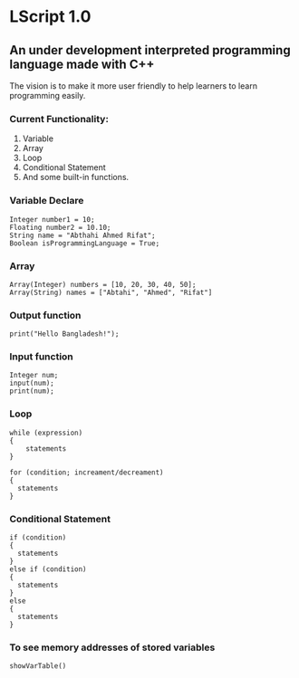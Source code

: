 # LScript 1.0
## An under development interpreted programming language made with C++
The vision is to make it more user friendly to help learners to learn programming easily.

### Current Functionality:
1. Variable
2. Array
3. Loop
4. Conditional Statement
5. And some built-in functions.

### Variable Declare 
```
Integer number1 = 10;
Floating number2 = 10.10;
String name = "Abthahi Ahmed Rifat";
Boolean isProgrammingLanguage = True;
```
### Array
```
Array(Integer) numbers = [10, 20, 30, 40, 50];
Array(String) names = ["Abtahi", "Ahmed", "Rifat"]
```
### Output function
```
print("Hello Bangladesh!");
```
### Input function
```
Integer num;
input(num);
print(num);
```

### Loop 
```
while (expression)
{	
	statements
}

for (condition; increament/decreament)
{
  statements
}
```
### Conditional Statement
```
if (condition)
{
  statements
}
else if (condition)
{
  statements
}
else
{
  statements
}
```
### To see memory addresses of stored variables
```
showVarTable()
```

